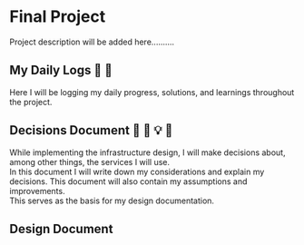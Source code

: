 # Final Project
Project description will be added here..........

## My Daily Logs 📓 📅
Here I will be logging my daily progress, solutions, and learnings throughout the project.

## Decisions Document 📗 💭 💡 🔨
While implementing the infrastructure design, I will make decisions about, among other things, the services I will use.   
In this document I will write down my considerations and explain my decisions. This document will also contain my assumptions and improvements.  
This serves as the basis for my design documentation.

## Design Document